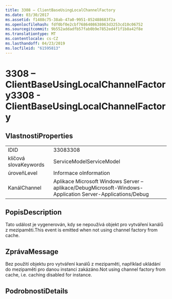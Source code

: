 ```yaml
---
title: 3308 – ClientBaseUsingLocalChannelFactory
ms.date: 03/30/2017
ms.assetid: f1488c75-38ab-47a0-9951-852488683f2a
ms.openlocfilehash: fdf0bf0e2cbf7686408638063d3253cd10c06752
ms.sourcegitcommit: 9b552addadfb57fab0b9e7852ed4f1f1b8a42f8e
ms.translationtype: MT
ms.contentlocale: cs-CZ
ms.lasthandoff: 04/23/2019
ms.locfileid: "61595813"
---
```

# <a name="3308---clientbaseusinglocalchannelfactory"></a><span data-ttu-id="a6f6f-102">3308 – ClientBaseUsingLocalChannelFactory</span><span class="sxs-lookup"><span data-stu-id="a6f6f-102">3308 - ClientBaseUsingLocalChannelFactory</span></span>
## <a name="properties"></a><span data-ttu-id="a6f6f-103">Vlastnosti</span><span class="sxs-lookup"><span data-stu-id="a6f6f-103">Properties</span></span>  
  
|||  
|-|-|  
|<span data-ttu-id="a6f6f-104">ID</span><span class="sxs-lookup"><span data-stu-id="a6f6f-104">ID</span></span>|<span data-ttu-id="a6f6f-105">3308</span><span class="sxs-lookup"><span data-stu-id="a6f6f-105">3308</span></span>|  
|<span data-ttu-id="a6f6f-106">klíčová slova</span><span class="sxs-lookup"><span data-stu-id="a6f6f-106">Keywords</span></span>|<span data-ttu-id="a6f6f-107">ServiceModel</span><span class="sxs-lookup"><span data-stu-id="a6f6f-107">ServiceModel</span></span>|  
|<span data-ttu-id="a6f6f-108">úroveň</span><span class="sxs-lookup"><span data-stu-id="a6f6f-108">Level</span></span>|<span data-ttu-id="a6f6f-109">Informace o</span><span class="sxs-lookup"><span data-stu-id="a6f6f-109">Information</span></span>|  
|<span data-ttu-id="a6f6f-110">Kanál</span><span class="sxs-lookup"><span data-stu-id="a6f6f-110">Channel</span></span>|<span data-ttu-id="a6f6f-111">Aplikace Microsoft Windows Server – aplikace/Debug</span><span class="sxs-lookup"><span data-stu-id="a6f6f-111">Microsoft-Windows-Application Server-Applications/Debug</span></span>|  
  
## <a name="description"></a><span data-ttu-id="a6f6f-112">Popis</span><span class="sxs-lookup"><span data-stu-id="a6f6f-112">Description</span></span>  
 <span data-ttu-id="a6f6f-113">Tato událost je vygenerován, kdy se nepoužívá objekt pro vytváření kanálů z mezipaměti.</span><span class="sxs-lookup"><span data-stu-id="a6f6f-113">This event is emitted when not using channel factory from cache.</span></span>  
  
## <a name="message"></a><span data-ttu-id="a6f6f-114">Zpráva</span><span class="sxs-lookup"><span data-stu-id="a6f6f-114">Message</span></span>  
 <span data-ttu-id="a6f6f-115">Bez použití objektu pro vytváření kanálů z mezipaměti, například ukládání do mezipaměti pro danou instanci zakázáno.</span><span class="sxs-lookup"><span data-stu-id="a6f6f-115">Not using channel factory from cache, i.e. caching disabled for instance.</span></span>  
  
## <a name="details"></a><span data-ttu-id="a6f6f-116">Podrobnosti</span><span class="sxs-lookup"><span data-stu-id="a6f6f-116">Details</span></span>
